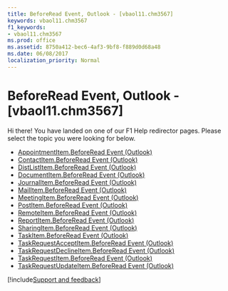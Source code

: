 ```yaml
---
title: BeforeRead Event, Outlook - [vbaol11.chm3567]
keywords: vbaol11.chm3567
f1_keywords:
- vbaol11.chm3567
ms.prod: office
ms.assetid: 8750a412-bec6-4af3-9bf8-f889d0d68a48
ms.date: 06/08/2017
localization_priority: Normal
---
```



# BeforeRead Event, Outlook - [vbaol11.chm3567]

Hi there! You have landed on one of our F1 Help redirector pages. Please select the topic you were looking for below.

- [AppointmentItem.BeforeRead Event (Outlook)](https://msdn.microsoft.com/library/c5a696e6-96c3-ac4f-d81b-e103b8c091c5%28Office.15%29.aspx)
- [ContactItem.BeforeRead Event (Outlook)](https://msdn.microsoft.com/library/cebd1e59-b3a4-3c9d-5ed1-ff95c2c3d1ed%28Office.15%29.aspx)
- [DistListItem.BeforeRead Event (Outlook)](https://msdn.microsoft.com/library/4b8c5b45-7365-930a-3779-705bdd885893%28Office.15%29.aspx)
- [DocumentItem.BeforeRead Event (Outlook)](https://msdn.microsoft.com/library/5b494a75-3d56-ee3f-8415-b44bca720440%28Office.15%29.aspx)
- [JournalItem.BeforeRead Event (Outlook)](https://msdn.microsoft.com/library/698f28ba-04f4-e26e-e281-869b96563f56%28Office.15%29.aspx)
- [MailItem.BeforeRead Event (Outlook)](https://msdn.microsoft.com/library/de506bc1-37af-0738-1381-56d69e05e829%28Office.15%29.aspx)
- [MeetingItem.BeforeRead Event (Outlook)](https://msdn.microsoft.com/library/da5383b0-c2bd-d0b2-b023-c493d469d3d2%28Office.15%29.aspx)
- [PostItem.BeforeRead Event (Outlook)](https://msdn.microsoft.com/library/26a64e4e-a48e-84e8-4fea-70913a8f170f%28Office.15%29.aspx)
- [RemoteItem.BeforeRead Event (Outlook)](https://msdn.microsoft.com/library/aa42bad1-3bab-a2f2-6565-9804dc90ae6d%28Office.15%29.aspx)
- [ReportItem.BeforeRead Event (Outlook)](https://msdn.microsoft.com/library/dc485dac-3ee0-f20e-c9b8-6dd01b56ac30%28Office.15%29.aspx)
- [SharingItem.BeforeRead Event (Outlook)](https://msdn.microsoft.com/library/3c376a67-6d50-5eb2-45e9-975b68b17a5e%28Office.15%29.aspx)
- [TaskItem.BeforeRead Event (Outlook)](https://msdn.microsoft.com/library/b01afdf1-f4a4-8a62-d2c7-bf312ec14f29%28Office.15%29.aspx)
- [TaskRequestAcceptItem.BeforeRead Event (Outlook)](https://msdn.microsoft.com/library/7641153e-d6c1-2551-60ae-76cff59dfa8e%28Office.15%29.aspx)
- [TaskRequestDeclineItem.BeforeRead Event (Outlook)](https://msdn.microsoft.com/library/9742022b-89b0-b3d5-20f0-b9d974a06edd%28Office.15%29.aspx)
- [TaskRequestItem.BeforeRead Event (Outlook)](https://msdn.microsoft.com/library/edeaa780-03ec-a532-da97-7d7d6f766660%28Office.15%29.aspx)
- [TaskRequestUpdateItem.BeforeRead Event (Outlook)](https://msdn.microsoft.com/library/000f1a63-b3f3-cda3-b1fa-1f49c6b539f2%28Office.15%29.aspx)

[!include[Support and feedback](~/includes/feedback-boilerplate.md)]